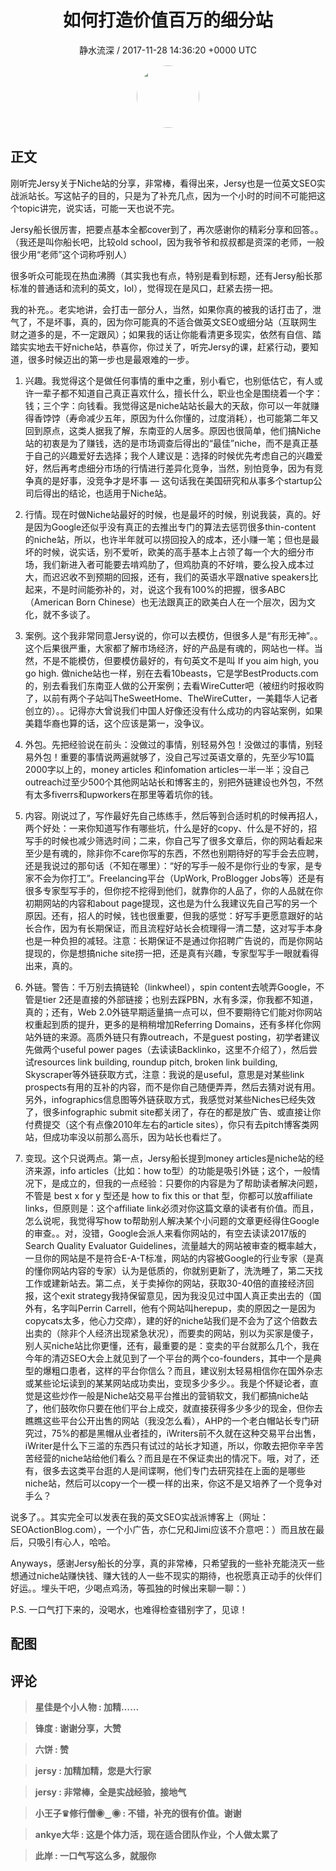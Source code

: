 <h1 align="center">如何打造价值百万的细分站</h1>
<p align="center">
    <a>静水流深 / 2017-11-28 14:36:20 &#43;0000 UTC</a>
</p>

<div align="center">
    <img src="https://images.zsxq.com/FgPeQ2_My5VPzPBfS_U7CPczqV91?e=1590940799&amp;token=kIxbL07-8jAj8w1n4s9zv64FuZZNEATmlU_Vm6zD:Ni59SCiHDxOaaQIgtZMF3zjORO0=" width="100" height="100" style="border:1px solid;border-radius:50%; color:#ffffff"/>
</div>

## 正文

<div>
 

刚听完Jersy关于Niche站的分享，非常棒，看得出来，Jersy也是一位英文SEO实战派站长。写这帖子的目的，只是为了补充几点，因为一个小时的时间不可能把这个topic讲完，说实话，可能一天也说不完。

Jersy船长很厉害，把要点基本全都cover到了，再次感谢你的精彩分享和回答。。（我还是叫你船长吧，比较old school，因为我爷爷和叔叔都是资深的老师，一般很少用“老师”这个词称呼别人）

很多听众可能现在热血沸腾（其实我也有点，特别是看到标题，还有Jersy船长那标准的普通话和流利的英文，lol），觉得现在是风口，赶紧去捞一把。

我的补充。。老实地讲，会打击一部分人，当然，如果你真的被我的话打击了，泄气了，不是坏事，真的，因为你可能真的不适合做英文SEO或细分站（互联网生财之道多的是，不一定跟风）；如果我的话让你能看清更多现实，依然有自信、踏踏实实地去干好niche站，恭喜你，你过关了，听完Jersy的课，赶紧行动，要知道，很多时候迈出的第一步也是最艰难的一步。

1. 兴趣。我觉得这个是做任何事情的重中之重，别小看它，也别低估它，有人或许一辈子都不知道自己真正喜欢什么，擅长什么，职业也全是围绕着一个字：钱；三个字：向钱看。我觉得这是niche站站长最大的天敌，你可以一年就赚得香饽饽（寿命减少五年，原因为什么你懂的，过度消耗），也可能第二年又回到原点，这类人据我了解，东南亚的人居多。原因也很简单，他们搞Niche站的初衷是为了赚钱，选的是市场调查后得出的“最佳”niche，而不是真正基于自己的兴趣爱好去选择；我个人建议是：选择的时候优先考虑自己的兴趣爱好，然后再考虑细分市场的行情进行差异化竞争，当然，别怕竞争，因为有竞争真的是好事，没竞争才是坏事 — 这句话我在美国研究和从事多个startup公司后得出的结论，也适用于Niche站。

2. 行情。现在时做Niche站最好的时候，也是最坏的时候，别说我装，真的。好是因为Google还似乎没有真正的去推出专门的算法去惩罚很多thin-content 的niche站，所以，也许半年就可以捞回投入的成本，还小赚一笔；但也是最坏的时候，说实话，别不爱听，欧美的高手基本上占领了每一个大的细分市场，我们新进入者可能要去啃鸡肋了，但鸡肋真的不好啃，要么投入成本过大，而迟迟收不到预期的回报，还有，我们的英语水平跟native speakers比起来，不是时间能弥补的，对，说这个我有100%的把握，很多ABC（American Born Chinese）也无法跟真正的欧美白人在一个层次，因为文化，就不多谈了。

3. 案例。这个我非常同意Jersy说的，你可以去模仿，但很多人是“有形无神”。。这个后果很严重，大家都了解市场经济，好的产品是有魂的，网站也一样。当然，不是不能模仿，但要模仿最好的，有句英文不是叫 If you aim high, you go high. 做niche站也一样，别在去看10beasts，它是学BestProducts.com的，别去看我们东南亚人做的公开案例；去看WireCutter吧（被纽约时报收购了，以前有两个子站叫TheSweetHome、TheWireCutter，一美籍华人记者创立的）。。记得亦大曾说我们中国人好像还没有什么成功的内容站案例，如果美籍华裔也算的话，这个应该是第一，没争议。

3. 外包。先把经验说在前头：没做过的事情，别轻易外包！没做过的事情，别轻易外包！重要的事情说两遍就够了，没自己写过英语文章的，先至少写10篇2000字以上的，money articles 和infomation articles一半一半；没自己outreach过至少500个其他网站站长和博客主的，别把外链建设也外包，不然有太多fiverrs和upworkers在那里等着坑你的钱。

3. 内容。刚说过了，写作最好先自己练练手，然后等到合适时机的时候再招人，两个好处：一来你知道写作有哪些坑，什么是好的copy、什么是不好的，招写手的时候也减少筛选时间；二来，你自己写了很多文章后，你的网站看起来至少是有魂的，除非你不care你写的东西，不然也别期待好的写手会去应聘，还是我说过的那句话（不知在哪里）：“好的写手一般不是你行业的专家，是专家不会为你打工”。Freelancing平台（UpWork, ProBlogger Jobs等）还是有很多专家型写手的，但你挖不挖得到他们，就靠你的人品了，你的人品就在你初期网站的内容和about page提现，这也是为什么我建议先自己写的另一个原因。还有，招人的时候，钱也很重要，但我的感觉：好写手更愿意跟好的站长合作，因为有长期保证，而且流程好站长会梳理得一清二楚，这对写手本身也是一种负担的减轻。注意：长期保证不是通过你招聘广告说的，而是你网站提现的，你是想搞niche site捞一把，还是真有兴趣，专家型写手一眼就看得出来，真的。

4. 外链。警告：千万别去搞链轮（linkwheel），spin content去唬弄Google，不管是tier 2还是直接的外部链接；也别去踩PBN，水有多深，你我都不知道，真的；还有，Web 2.0外链早期适量搞一点可以，但不要期待它们能对你网站权重起到质的提升，更多的是稍稍增加Referring Domains，还有多样化你网站外链的来源。高质外链只有靠outreach，不是guest posting，初学者建议先做两个useful power pages（去读读Backlinko，这里不介绍了），然后尝试resources link building, roundup pitch, broken link building, Skyscraper等外链获取方式，注意：我说的是useful，意思是对某些link prospects有用的互补的内容，而不是你自己随便弄弄，然后去猜对说有用。另外，infographics信息图等外链获取方式，我感觉对某些Niches已经失效了，很多infographic submit site都关闭了，存在的都是放广告、或直接让你付费提交（这个有点像2010年左右的article sites），你只有去pitch博客类网站，但成功率没以前那么高乐，因为站长也看烂了。

5. 变现。这个只说两点。第一点，Jersy船长提到money articles是niche站的经济来源，info articles（比如：how to型）的功能是吸引外链；这个，一般情况下，是成立的，但我的一点经验：只要你的内容是为了帮助读者解决问题，不管是 best x for y 型还是 how to fix this or that 型，你都可以放affiliate links，但原则是：这个affiliate link必须对你这篇文章的读者有价值。而且，怎么说呢，我觉得写how to帮助别人解决某个小问题的文章更经得住Google的审查。。对，没错，Google会派人来看你网站的，有空去读读2017版的Search Quality Evaluator Guidelines，流量越大的网站被审查的概率越大，一旦你的网站是不是符合E-A-T标准，网站的内容被Google的行业专家（是真的懂你网站内容的专家）认为是低质的，你就别更新了，洗洗睡了，第二天找工作或建新站去。第二点，关于卖掉你的网站，获取30-40倍的直接经济回报，这个exit strategy我持保留意见，因为我没见过中国人真正卖出去的（国外有，名字叫Perrin Carrell，他有个网站叫herepup，卖的原因之一是因为copycats太多，他心力交瘁），建的好的niche站我们是不会为了这个倍数去出卖的（除非个人经济出现紧急状况），而要卖的网站，别以为买家是傻子，别人买niche站比你更懂，还有，最重要的是：变卖的平台就那么几个，我在今年的清迈SEO大会上就见到了一个平台的两个co-founders，其中一个是典型的爆粗口患者，这样的平台你信么？而且，建议别太轻易相信你在国外杂志或某些论坛读到的某某网站成功卖出，变现多少多少。。我是个怀疑论者，直觉是这些炒作一般是Niche站交易平台推出的营销软文，我们都搞niche站了，他们鼓吹你只要在他们平台上成交，就直接获得多少多少的现金，但你去瞧瞧这些平台公开出售的网站（我没怎么看），AHP的一个老白帽站长专门研究过，75%的都是黑帽从业者挂的，iWriters前不久就在这种交易平台出售，iWriter是什么下三滥的东西只有试过的站长才知道，所以，你敢去把你辛辛苦苦经营的niche站给他们看么？而且是在不保证卖出的情况下。哦，对了，还有，很多去这类平台逛的人是间谍啊，他们专门去研究挂在上面的是哪些niche站，然后可以copy一个一模一样的出来，你这不是又培养了一个竞争对手么？

说多了。。其实完全可以发表在我的英文SEO实战派博客上（网址：SEOActionBlog.com），一个小广告，亦仁兄和Jimi应该不介意吧：）而且放在最后，只吸引有心人，哈哈。

Anyways，感谢Jersy船长的分享，真的非常棒，只希望我的一些补充能浇灭一些想通过niche站赚快钱、赚大钱的人一些不现实的期待，也祝愿真正动手的伙伴们好运。。埋头干吧，少喝点鸡汤，等孤独的时候出来聊一聊：）

P.S. 一口气打下来的，没喝水，也难得检查错别字了，见谅！
</div>

## 配图
<div class="image" align="center">

</div>

## 评论

<div align="left">
<div>

<blockquote >
<span> <strong>星佳是个小人物 : 加精…… </strong></span>
</blockquote>

<blockquote >
<span> <strong>锋度 : 谢谢分享，大赞 </strong></span>
</blockquote>

<blockquote >
<span> <strong>六饼 : 赞 </strong></span>
</blockquote>

<blockquote >
<span> <strong>jersy : 加精加精，您是大行家 </strong></span>
</blockquote>

<blockquote >
<span> <strong>jersy : 非常棒，全是实战经验，接地气 </strong></span>
</blockquote>

<blockquote >
<span> <strong>小王子♛修行僧◉‿◉ : 不错，补充的很有价值。谢谢 </strong></span>
</blockquote>

<blockquote >
<span> <strong>ankye大华 : 这是个体力活，现在适合团队作业，个人做太累了 </strong></span>
</blockquote>

<blockquote >
<span> <strong>此岸 : 一口气写这么多，就服你 </strong></span>
</blockquote>

</div>
</div>